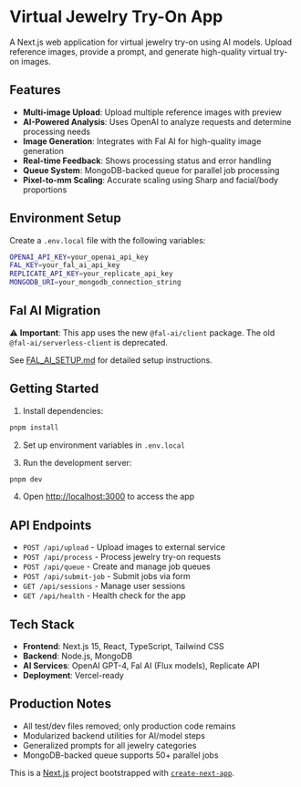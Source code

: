 # Virtual Jewelry Try-On App

A Next.js web application for virtual jewelry try-on using AI models. Upload reference images, provide a prompt, and generate high-quality virtual try-on images.

## Features

- **Multi-image Upload**: Upload multiple reference images with preview
- **AI-Powered Analysis**: Uses OpenAI to analyze requests and determine processing needs
- **Image Generation**: Integrates with Fal AI for high-quality image generation
- **Real-time Feedback**: Shows processing status and error handling
- **Queue System**: MongoDB-backed queue for parallel job processing
- **Pixel-to-mm Scaling**: Accurate scaling using Sharp and facial/body proportions

## Environment Setup

Create a `.env.local` file with the following variables:

```bash
OPENAI_API_KEY=your_openai_api_key
FAL_KEY=your_fal_ai_api_key
REPLICATE_API_KEY=your_replicate_api_key
MONGODB_URI=your_mongodb_connection_string
```

## Fal AI Migration

⚠️ **Important**: This app uses the new `@fal-ai/client` package. The old `@fal-ai/serverless-client` is deprecated.

See [FAL_AI_SETUP.md](./FAL_AI_SETUP.md) for detailed setup instructions.

## Getting Started

1. Install dependencies:

```bash
pnpm install
```

2. Set up environment variables in `.env.local`

3. Run the development server:

```bash
pnpm dev
```

4. Open [http://localhost:3000](http://localhost:3000) to access the app

## API Endpoints

- `POST /api/upload` - Upload images to external service
- `POST /api/process` - Process jewelry try-on requests
- `POST /api/queue` - Create and manage job queues
- `POST /api/submit-job` - Submit jobs via form
- `GET /api/sessions` - Manage user sessions
- `GET /api/health` - Health check for the app

## Tech Stack

- **Frontend**: Next.js 15, React, TypeScript, Tailwind CSS
- **Backend**: Node.js, MongoDB
- **AI Services**: OpenAI GPT-4, Fal AI (Flux models), Replicate API
- **Deployment**: Vercel-ready

## Production Notes

- All test/dev files removed; only production code remains
- Modularized backend utilities for AI/model steps
- Generalized prompts for all jewelry categories
- MongoDB-backed queue supports 50+ parallel jobs

This is a [Next.js](https://nextjs.org) project bootstrapped with [`create-next-app`](https://nextjs.org/docs/app/api-reference/cli/create-next-app).
